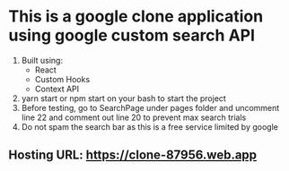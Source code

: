 # This is a google clone application using google custom search API

1. Built using:
    * React
    * Custom Hooks
    * Context API
2. yarn start or npm start on your bash to start the project
3. Before testing, go to SearchPage under pages folder and uncomment line 22 and comment out line 20 to prevent max search trials
4. Do not spam the search bar as this is a free service limited by google

## Hosting URL: https://clone-87956.web.app